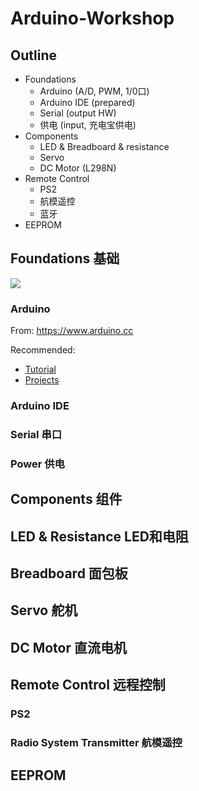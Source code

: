 # Arduino-Workshop

## Outline

- Foundations
  - Arduino (A/D, PWM, 1/0口)
  - Arduino IDE (prepared)
  - Serial (output HW)
  - 供电 (input, 充电宝供电)
- Components
  - LED & Breadboard & resistance
  - Servo
  - DC Motor (L298N)
- Remote Control
  - PS2
  - 航模遥控
  - 蓝牙
- EEPROM

## Foundations 基础

<img src="https://www.arduino.cc/en/uploads/Main/foundations.svg">

### Arduino
From: https://www.arduino.cc

Recommended:
- [Tutorial](https://www.arduino.cc/en/Tutorial/HomePage)
- [Projects](https://create.arduino.cc/projecthub)

### Arduino IDE

### Serial 串口

### Power 供电

## Components 组件

## LED & Resistance LED和电阻

## Breadboard 面包板

## Servo 舵机

## DC Motor 直流电机

## Remote Control 远程控制

### PS2

### Radio System Transmitter 航模遥控

## EEPROM
